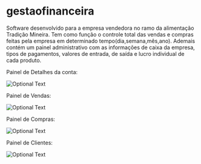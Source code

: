 # gestaofinanceira
Software desenvolvido para a empresa vendedora no ramo da alimentação Tradição Mineira. Tem como função o controle total das vendas e compras feitas pela empresa em determinado tempo(dia,semana,mês,ano). Ademais contém um painel administrativo com as informações de caixa da empresa, tipos de pagamentos, valores de entrada, de saída e lucro individual de cada produto.

Painel de Detalhes da conta:

![Optional Text](../master/assets/img/account.png)

Painel de Vendas:

![Optional Text](../master/assets/img/payments.png)

Painel de Compras:

![Optional Text](../master/assets/img/buyers.png)

Painel de Clientes:

![Optional Text](../master/assets/img/clients.png)
